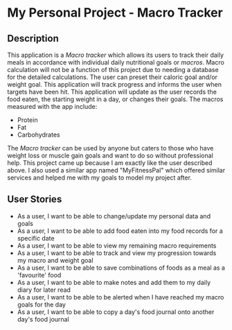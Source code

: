 # My Personal Project - Macro Tracker

## Description

This application is a *Macro tracker* which allows its users to track their daily meals in accordance with individual
daily nutritional goals or *macros*. Macro calculation will not be a function of this project due to needing a database
for the detailed calculations. The user can preset their caloric goal and/or weight goal. This application will track
progress and informs the user when targets have been hit. This application will update as the user records the food
eaten, the starting weight in a day, or changes their goals. The macros measured with the app include:
- Protein
- Fat
- Carbohydrates

The *Macro tracker* can be used by anyone but caters to those who have weight loss or muscle gain goals and want to do
so without professional help. This project came up because I am exactly like the user described above. I also used a
similar app named "MyFitnessPal" which offered similar services and helped me with my goals to model my project after.

## User Stories
- As a user, I want to be able to change/update my personal data and goals
- As a user, I want to be able to add food eaten into my food records for a specific date
- As a user, I want to be able to view my remaining macro requirements 
- As a user, I want to be able to track and view my progression towards my macro and weight goal
- As a user, I want to be able to save combinations of foods as a meal as a 'favourite' food
- As a user, I want to be able to make notes and add them to my daily diary for later read
- As a user, I want to be able to be alerted when I have reached my macro goals for the day
- As a user, I want to be able to copy a day's food journal onto another day's food journal